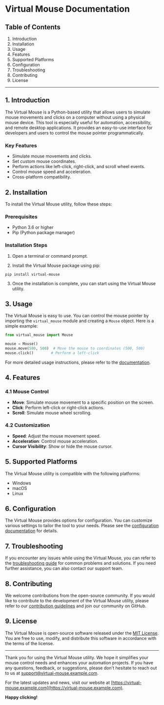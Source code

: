 # Virtual Mouse Documentation

## Table of Contents

1. Introduction
2. Installation
3. Usage
4. Features
5. Supported Platforms
6. Configuration
7. Troubleshooting
8. Contributing
9. License

---

## 1. Introduction

The Virtual Mouse is a Python-based utility that allows users to simulate mouse movements and clicks on a computer without using a physical mouse device. This tool is especially useful for automation, accessibility, and remote desktop applications. It provides an easy-to-use interface for developers and users to control the mouse pointer programmatically.

### Key Features

- Simulate mouse movements and clicks.
- Set custom mouse coordinates.
- Perform actions like left-click, right-click, and scroll wheel events.
- Control mouse speed and acceleration.
- Cross-platform compatibility.

## 2. Installation

To install the Virtual Mouse utility, follow these steps:

### Prerequisites

- Python 3.6 or higher
- Pip (Python package manager)

### Installation Steps

1. Open a terminal or command prompt.

2. Install the Virtual Mouse package using pip:

```shell
pip install virtual-mouse
```

3. Once the installation is complete, you can start using the Virtual Mouse utility.

## 3. Usage

The Virtual Mouse is easy to use. You can control the mouse pointer by importing the `virtual_mouse` module and creating a `Mouse` object. Here is a simple example:

```python
from virtual_mouse import Mouse

mouse = Mouse()
mouse.move(500, 500)  # Move the mouse to coordinates (500, 500)
mouse.click()        # Perform a left-click
```

For more detailed usage instructions, please refer to the [documentation](https://virtual-mouse-docs.example.com).

## 4. Features

### 4.1 Mouse Control

- **Move**: Simulate mouse movement to a specific position on the screen.
- **Click**: Perform left-click or right-click actions.
- **Scroll**: Simulate mouse wheel scrolling.

### 4.2 Customization

- **Speed**: Adjust the mouse movement speed.
- **Acceleration**: Control mouse acceleration.
- **Cursor Visibility**: Show or hide the mouse cursor.

## 5. Supported Platforms

The Virtual Mouse utility is compatible with the following platforms:

- Windows
- macOS
- Linux

## 6. Configuration

The Virtual Mouse provides options for configuration. You can customize various settings to tailor the tool to your needs. Please see the [configuration documentation](https://virtual-mouse-docs.example.com/configuration) for details.

## 7. Troubleshooting

If you encounter any issues while using the Virtual Mouse, you can refer to the [troubleshooting guide](https://virtual-mouse-docs.example.com/troubleshooting) for common problems and solutions. If you need further assistance, you can also contact our support team.

## 8. Contributing

We welcome contributions from the open-source community. If you would like to contribute to the development of the Virtual Mouse utility, please refer to our [contribution guidelines](https://virtual-mouse-docs.example.com/contributing) and join our community on GitHub.

## 9. License

The Virtual Mouse is open-source software released under the [MIT License](https://virtual-mouse-docs.example.com/license). You are free to use, modify, and distribute this software in accordance with the terms of the license.

---

Thank you for using the Virtual Mouse utility. We hope it simplifies your mouse control needs and enhances your automation projects. If you have any questions, feedback, or suggestions, please don't hesitate to reach out to us at support@virtual-mouse.example.com.

For the latest updates and news, visit our website at [https://virtual-mouse.example.com](https://virtual-mouse.example.com).

**Happy clicking!**